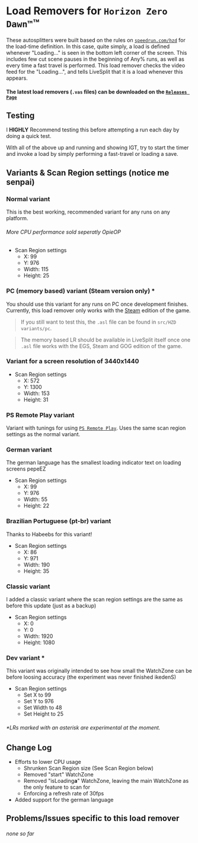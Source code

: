 # Load Removers for `Horizon Zero Dawn™`™

These autosplitters were built based on the rules on [`speedrun.com/hzd`](https://www.speedrun.com/hzd) for the load-time definition.
In this case, quite simply, a load is defined whenever "Loading..." is seen in the bottom left corner of the screen.
This includes few cut scene pauses in the beginning of Any% runs, as well as every time a fast travel is performed.
This load remover checks the video feed for the "Loading...", and tells LiveSplit that it is a load whenever this appears.

#### The latest load removers (`.vas` files) can be downloaded on the [`Releases Page`](https://github.com/blegas78/autoSplitters/releases)

## Testing

I **HIGHLY** Recommend testing this before attempting a run each day by doing a quick test.

With all of the above up and running and showing IGT, try to start the timer and invoke a load by simply performing a fast-travel or loading a save.

## Variants & Scan Region settings (notice me senpai)

### Normal variant

This is the best working, recommended variant for any runs on any platform.

###### More CPU performance sold seperatly OpieOP

 - Scan Region settings
   - X: 99
   - Y: 976
   - Width: 115
   - Height: 25

### PC (memory based) variant (Steam version only) *

You should use this variant for any runs on PC once development finishes.
Currently, this load remover only works with the [Steam](https://store.steampowered.com/app/1151640/Horizon_Zero_Dawn_Complete_Edition/) edition of the game.

> If you still want to test this, the `.asl` file can be found in `src/HZD variants/pc`.

> The memory based LR should be available in LiveSplit itself once one `.asl` file works with the EGS, Steam and GOG edition of the game.

### Variant for a screen resolution of 3440x1440

 - Scan Region settings
   - X: 572
   - Y: 1300
   - Width: 153
   - Height: 31

### PS Remote Play variant

Variant with tunings for using [`PS Remote Play`](https://www.playstation.com/en-us/remote-play/). Uses the same scan region settings as the normal variant.

### German variant
The german language has the smallest loading indicator text on loading screens pepeEZ

 - Scan Region settings
   - X: 99
   - Y: 976
   - Width: 55
   - Height: 22
   
### Brazilian Portuguese (pt-br) variant
Thanks to Habeebs for this variant!

 - Scan Region settings
   - X: 86
   - Y: 971
   - Width: 190
   - Height: 35

### Classic variant
I added a classic variant where the scan region settings are the same as before this update (just as a backup)

 - Scan Region settings
   - X: 0
   - Y: 0
   - Width: 1920
   - Height: 1080


### Dev variant *

This variant was originally intended to see how small the WatchZone can be before loosing accuracy (the experiment was never finished ikedenS)

 - Scan Region settings
   - Set X to 99
   - Set Y to 976
   - Set Width to 48
   - Set Height to 25

###### *LRs marked with an asterisk are experimental at the moment.

##  Change Log

- Efforts to lower CPU usage
  - Shrunken Scan Region size (See Scan Region below)
  - Removed "start" WatchZone
  - Removed "isLoading**a**" WatchZone, leaving the main WatchZone as the only feature to scan for
  - Enforcing a refresh rate of 30fps
- Added support for the german language

## Problems/Issues specific to this load remover

###### none so far
